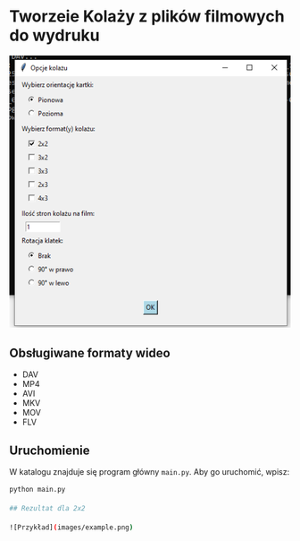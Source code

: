 # Tworzeie Kolaży z plików filmowych do wydruku 

![Interfejs](./images/interfejs.png)


## Obsługiwane formaty wideo

- DAV  
- MP4  
- AVI  
- MKV  
- MOV  
- FLV  

## Uruchomienie

W katalogu znajduje się program główny `main.py`. Aby go uruchomić, wpisz:

```bash
python main.py

## Rezultat dla 2x2

![Przykład](images/example.png)

